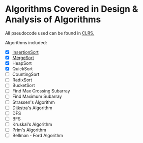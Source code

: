 # Algorithms Covered in Design &amp; Analysis of Algorithms

All pseudocode used can be found in <a href="https://mitpress.mit.edu/books/introduction-algorithms">CLRS.</a><br>

Algorithms included:

- [x] [InsertionSort](https://github.com/MaxRickettsUy/441/blob/master/sorting/insertionSort.py)
- [x] [MergeSort](https://github.com/MaxRickettsUy/441/blob/master/sorting/mergeSort.py)
- [x] HeapSort
- [x] QuickSort
- [ ] CountingSort
- [ ] RadixSort
- [ ] BucketSort
- [ ] Find Max Crossing Subarray
- [ ] Find Maximum Subarray
- [ ] Strassen's Algorithm
- [ ] Dijkstra's Algorithm
- [ ] DFS
- [ ] BFS 
- [ ] Kruskal's Algorithm
- [ ] Prim's Algorithm
- [ ] Bellman - Ford Algorithm
